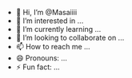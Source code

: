 - 👋 Hi, I’m @Masaiiii
- 👀 I’m interested in ...
- 🌱 I’m currently learning ...
- 💞️ I’m looking to collaborate on ...
- 📫 How to reach me ...
- 😄 Pronouns: ...
- ⚡ Fun fact: ...

<!---
Masaiiii/Masaiiii is a ✨ special ✨ repository because its `README.md` (this file) appears on your GitHub profile.
You can click the Preview link to take a look at your changes.
--->
